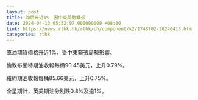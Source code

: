 ```yaml
---
layout: post
title: 油價升近1%　因中東局勢緊張
date: 2024-04-13 05:52:07.000000000 +08:00
link: https://news.rthk.hk/rthk/ch/component/k2/1748702-20240413.htm
categories: rthk
---
```


原油期貨價格升近1%，受中東緊張局勢影響。

倫敦布蘭特期油收報每桶90.45美元，上升0.79%。

紐約期油收報每桶85.66美元，上升0.75%。

全星期計，英美期油分別跌0.8%及逾1%。
